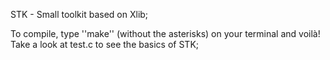 STK - Small toolkit based on Xlib;

To compile, type ''make'' (without the asterisks) on your terminal and voilà!
Take a look at test.c to see the basics of STK;

